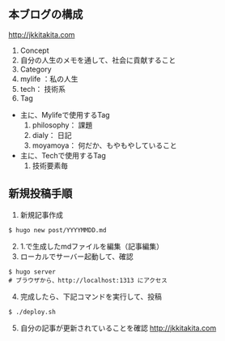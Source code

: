 ## 本ブログの構成

http://jkkitakita.com

1. Concept
  1. 自分の人生のメモを通して、社会に貢献すること
2. Category
  1. mylife ：私の人生
  2. tech： 技術系
3. Tag
  - 主に、Mylifeで使用するTag
    1. philosophy： 課題
    2. dialy： 日記
    3. moyamoya： 何だか、もやもやしていること
  - 主に、Techで使用するTag
    1. 技術要素毎

## 新規投稿手順

1. 新規記事作成
  ```
  $ hugo new post/YYYYMMDD.md
  ```
2. 1.で生成したmdファイルを編集（記事編集）
3. ローカルでサーバー起動して、確認
```
$ hugo server
# ブラウザから、http://localhost:1313 にアクセス
```
4. 完成したら、下記コマンドを実行して、投稿
```
$ ./deploy.sh
```
5. 自分の記事が更新されていることを確認
http://jkkitakita.com

